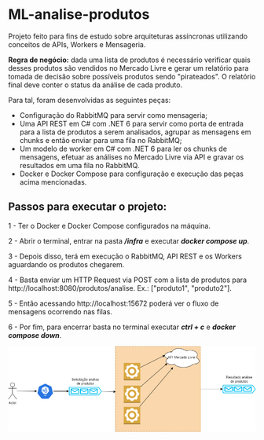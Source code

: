 # ML-analise-produtos

Projeto feito para fins de estudo sobre arquiteturas assíncronas utilizando conceitos de APIs, Workers e Mensageria.

<b>Regra de negócio:</b> dada uma lista de produtos é necessário verificar quais desses produtos são vendidos no Mercado Livre e gerar um relatório para tomada de decisão sobre possíveis produtos sendo "pirateados". O relatório final deve conter o status da análise de cada produto.

Para tal, foram desenvolvidas as seguintes peças: 
- Configuração do RabbitMQ para servir como mensageria;
- Uma API REST em C# com .NET 6 para servir como porta de entrada para a lista de produtos a serem analisados, agrupar as mensagens em chunks e então enviar para uma fila no RabbitMQ;
- Um modelo de worker em C# com .NET 6 para ler os chunks de mensagens, efetuar as análises no Mercado Livre via API e gravar os resultados em uma fila no RabbitMQ.
- Docker e Docker Compose para configuração e execução das peças acima mencionadas.

## Passos para executar o projeto:

1 - Ter o Docker e Docker Compose configurados na máquina.

2 - Abrir o terminal, entrar na pasta <b><i>/infra</i></b> e executar <b><i>docker compose up</i></b>.

3 - Depois disso, terá em execução o RabbitMQ, API REST e os Workers aguardando os produtos chegarem.

4 - Basta enviar um HTTP Request via POST com a lista de produtos para http://localhost:8080/produtos/analise. Ex.: ["produto1", "produto2"].

5 - Então acessando http://localhost:15672 poderá ver o fluxo de mensagens ocorrendo nas filas.

6 - Por fim, para encerrar basta no terminal executar <b><i>ctrl + c</i></b> e <b><i>docker compose down</i></b>.

![alt text](desenho_arquitetura.png)
